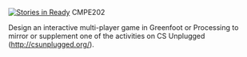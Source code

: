 [![Stories in Ready](https://badge.waffle.io/pandyabhavan/CMPE-202.png?label=ready&title=Ready)](https://waffle.io/pandyabhavan/CMPE-202)
CMPE202

Design an interactive multi-player game in Greenfoot or Processing to mirror or supplement one of the activities on CS Unplugged (http://csunplugged.org/).

